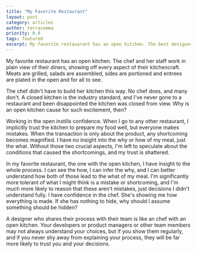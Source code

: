 ```yaml
---
title: "My Favorite Restaurant"
layout: post
category: articles
author: terracomma
priority: 0.9
tags: featured
excerpt: My favorite restauarant has an open kitchen. The best designers do too.
---
```


My favorite restaurant has an open kitchen. The chef and her staff work in plain view of their diners, showing off every aspect of their kitchencraft. Meats are grilled, salads are assembled, sides are portioned and entrees are plated in the open and for all to see.

The chef didn't have to build her kitchen this way. No chef does, and many don't. A closed kitchen is the industry standard, and I've never gone to a restaurant and been disappointed the kitchen was closed from view. Why is an open kitchen cause for such excitement, then?

Working in the open instills confidence. When I go to any other restaurant, I implicitly trust the kitchen to prepare my food well, but everyone makes mistakes. When the transaction is only about the product, any shortcoming becomes magnified. I have no insight into the why or how of my meal, just the what. Without those two crucial aspects, I'm left to speculate about the conditions that caused the shortcomings, and my trust is shattered.

In my favorite restaurant, the one with the open kitchen, I have insight to the whole process. I can see the how, I can infer the why, and I can better understand how both of those lead to the what of my meal. I'm significantly more tolerant of what I might think is a mistake or shortcoming, and I'm much more likely to reason that these aren't mistakes, just decisions I didn't understand fully. I have confidence in the chef. She's showing me how everything is made. If she has nothing to hide, why should I assume something should be hidden?

A designer who shares their process with their team is like an chef with an open kitchen. Your developers or product managers or other team members may not always understand your choices, but if you show them regularly, and if you never shy away from explaining your process, they will be far more likely to trust you and your decisions.